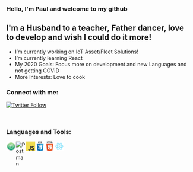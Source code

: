 ### Hello, I'm Paul and welcome to my github

## I'm a Husband to a teacher, Father dancer, love to develop and wish I could do it more!
- I’m currently working on IoT Asset/Fleet Solutions!
- I’m currently learning React
- My 2020 Goals: Focus more on development and new Languages and not getting COVID
- More Interests: Love to cook

### Connect with me:


[![Twitter Follow](https://img.shields.io/twitter/follow/projectprsteel?color=1DA1F2&logo=twitter&style=for-the-badge)](https://twitter.com/intent/follow?original_referer=https%3A%2F%2Fgithub.com%2Fprojectprsteel&screen_name=projectprsteel)


<br />

### Languages and Tools:

[<img align="left" alt="Atom.io" width="26px" src="https://raw.githubusercontent.com/github/explore/80688e429a7d4ef2fca1e82350fe8e3517d3494d/topics/atom/atom.png" />][atomio]
[<img align="left" alt="Postman" width="26px" src="https://cdn.jsdelivr.net/npm/simple-icons@v3/icons/postman.svg" />][postman]
[<img align="left" alt="JavaScript" width="26px" src="https://raw.githubusercontent.com/github/explore/80688e429a7d4ef2fca1e82350fe8e3517d3494d/topics/javascript/javascript.png" />][javascript]
<img align="left" alt="CSS" width="26px" src="https://raw.githubusercontent.com/github/explore/80688e429a7d4ef2fca1e82350fe8e3517d3494d/topics/css/css.png" />
<img align="left" alt="HTML" width="26px" src="https://raw.githubusercontent.com/github/explore/80688e429a7d4ef2fca1e82350fe8e3517d3494d/topics/html/html.png" />
[<img align="left" alt="React" width="26px" src="https://raw.githubusercontent.com/github/explore/80688e429a7d4ef2fca1e82350fe8e3517d3494d/topics/react/react.png" />][react]


<br />


<br />
<br />

[atomio]: https://atom.io
[javascript]: https://www.javascript.com
[postman]: https://www.postman.com
[react]: https://reactjs.org
